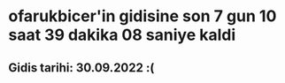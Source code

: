# ofarukbicer'in gidisine son 7 gun 10 saat 39 dakika 08 saniye kaldi

## Gidis tarihi: 30.09.2022 :(